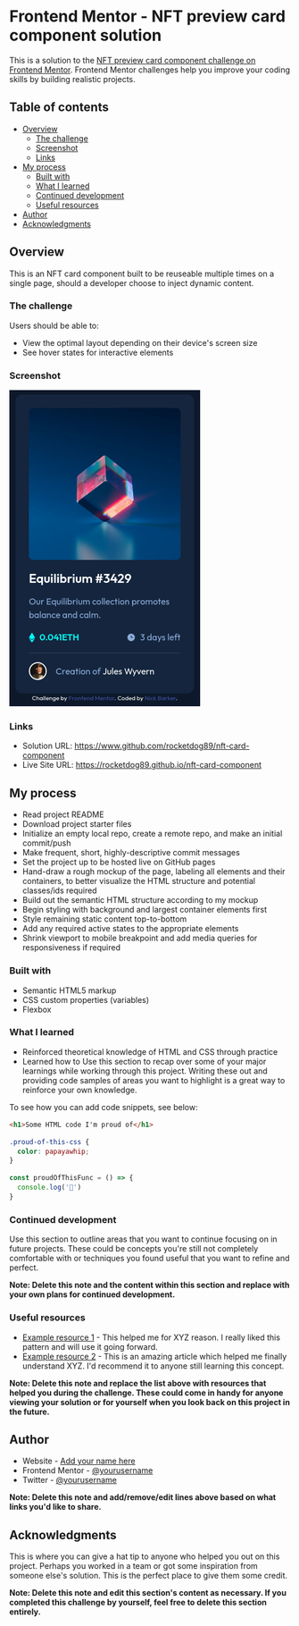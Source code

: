# Frontend Mentor - NFT preview card component solution

This is a solution to the [NFT preview card component challenge on Frontend Mentor](https://www.frontendmentor.io/challenges/nft-preview-card-component-SbdUL_w0U). Frontend Mentor challenges help you improve your coding skills by building realistic projects. 

## Table of contents

- [Overview](#overview)
  - [The challenge](#the-challenge)
  - [Screenshot](#screenshot)
  - [Links](#links)
- [My process](#my-process)
  - [Built with](#built-with)
  - [What I learned](#what-i-learned)
  - [Continued development](#continued-development)
  - [Useful resources](#useful-resources)
- [Author](#author)
- [Acknowledgments](#acknowledgments)


## Overview
This is an NFT card component built to be reuseable multiple times on a single page, should a developer choose to inject dynamic content.


### The challenge
Users should be able to:

- View the optimal layout depending on their device's screen size
- See hover states for interactive elements


### Screenshot
![](./images/screenshot.png)


### Links
- Solution URL: https://www.github.com/rocketdog89/nft-card-component
- Live Site URL: https://rocketdog89.github.io/nft-card-component

## My process
- Read project README
- Download project starter files
- Initialize an empty local repo, create a remote repo, and make an initial commit/push
- Make frequent, short, highly-descriptive commit messages
- Set the project up to be hosted live on GitHub pages
- Hand-draw a rough mockup of the page, labeling all elements and their containers, to better visualize the HTML structure and potential classes/ids required
- Build out the semantic HTML structure according to my mockup
- Begin styling with background and largest container elements first
- Style remaining static content top-to-bottom
- Add any required active states to the appropriate elements
- Shrink viewport to mobile breakpoint and add media queries for responsiveness if required


### Built with
- Semantic HTML5 markup
- CSS custom properties (variables)
- Flexbox


### What I learned
- Reinforced theoretical knowledge of HTML and CSS through practice
- Learned how to 
Use this section to recap over some of your major learnings while working through this project. Writing these out and providing code samples of areas you want to highlight is a great way to reinforce your own knowledge.

To see how you can add code snippets, see below:

```html
<h1>Some HTML code I'm proud of</h1>
```
```css
.proud-of-this-css {
  color: papayawhip;
}
```
```js
const proudOfThisFunc = () => {
  console.log('🎉')
}
```

### Continued development

Use this section to outline areas that you want to continue focusing on in future projects. These could be concepts you're still not completely comfortable with or techniques you found useful that you want to refine and perfect.

**Note: Delete this note and the content within this section and replace with your own plans for continued development.**

### Useful resources

- [Example resource 1](https://www.example.com) - This helped me for XYZ reason. I really liked this pattern and will use it going forward.
- [Example resource 2](https://www.example.com) - This is an amazing article which helped me finally understand XYZ. I'd recommend it to anyone still learning this concept.

**Note: Delete this note and replace the list above with resources that helped you during the challenge. These could come in handy for anyone viewing your solution or for yourself when you look back on this project in the future.**

## Author

- Website - [Add your name here](https://www.your-site.com)
- Frontend Mentor - [@yourusername](https://www.frontendmentor.io/profile/yourusername)
- Twitter - [@yourusername](https://www.twitter.com/yourusername)

**Note: Delete this note and add/remove/edit lines above based on what links you'd like to share.**

## Acknowledgments

This is where you can give a hat tip to anyone who helped you out on this project. Perhaps you worked in a team or got some inspiration from someone else's solution. This is the perfect place to give them some credit.

**Note: Delete this note and edit this section's content as necessary. If you completed this challenge by yourself, feel free to delete this section entirely.**
